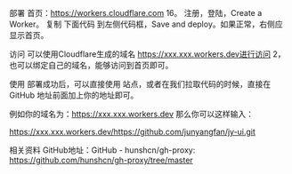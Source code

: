 部署
首页：https://workers.cloudflare.com 16。
注册，登陆，Create a Worker。
复制 下面代码 到左侧代码框，Save and deploy。如果正常，右侧应显示首页。

访问
可以使用Cloudflare生成的域名 https://xxx.xxx.workers.dev进行访问 2，也可以绑定自己的域名，能够访问到首页即可。

使用
部署成功后，可以直接使用 站点，或者在我们拉取代码的时候，直接在 GitHub 地址前面加上你的地址即可。

例如你的域名为：https://xxx.xxx.workers.dev 那么你可以这样输入：

https://xxx.xxx.workers.dev/https://github.com/junyangfan/jy-ui.git 

相关资料
GitHub地址：GitHub - hunshcn/gh-proxy: https://github.com/hunshcn/gh-proxy/tree/master
